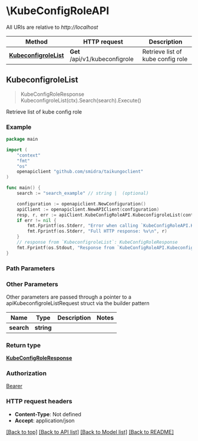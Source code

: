 # \KubeConfigRoleAPI

All URIs are relative to *http://localhost*

Method | HTTP request | Description
------------- | ------------- | -------------
[**KubeconfigroleList**](KubeConfigRoleAPI.md#KubeconfigroleList) | **Get** /api/v1/kubeconfigrole | Retrieve list of kube config role



## KubeconfigroleList

> KubeConfigRoleResponse KubeconfigroleList(ctx).Search(search).Execute()

Retrieve list of kube config role

### Example

```go
package main

import (
    "context"
    "fmt"
    "os"
    openapiclient "github.com/smidra/taikungoclient"
)

func main() {
    search := "search_example" // string |  (optional)

    configuration := openapiclient.NewConfiguration()
    apiClient := openapiclient.NewAPIClient(configuration)
    resp, r, err := apiClient.KubeConfigRoleAPI.KubeconfigroleList(context.Background()).Search(search).Execute()
    if err != nil {
        fmt.Fprintf(os.Stderr, "Error when calling `KubeConfigRoleAPI.KubeconfigroleList``: %v\n", err)
        fmt.Fprintf(os.Stderr, "Full HTTP response: %v\n", r)
    }
    // response from `KubeconfigroleList`: KubeConfigRoleResponse
    fmt.Fprintf(os.Stdout, "Response from `KubeConfigRoleAPI.KubeconfigroleList`: %v\n", resp)
}
```

### Path Parameters



### Other Parameters

Other parameters are passed through a pointer to a apiKubeconfigroleListRequest struct via the builder pattern


Name | Type | Description  | Notes
------------- | ------------- | ------------- | -------------
 **search** | **string** |  | 

### Return type

[**KubeConfigRoleResponse**](KubeConfigRoleResponse.md)

### Authorization

[Bearer](../README.md#Bearer)

### HTTP request headers

- **Content-Type**: Not defined
- **Accept**: application/json

[[Back to top]](#) [[Back to API list]](../README.md#documentation-for-api-endpoints)
[[Back to Model list]](../README.md#documentation-for-models)
[[Back to README]](../README.md)

